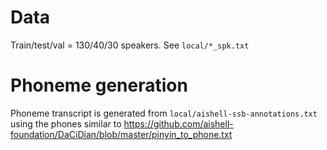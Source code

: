 # Data

Train/test/val = 130/40/30 speakers. See `local/*_spk.txt`

# Phoneme generation

Phoneme transcript is generated from `local/aishell-ssb-annotations.txt` using the phones similar
to https://github.com/aishell-foundation/DaCiDian/blob/master/pinyin_to_phone.txt

